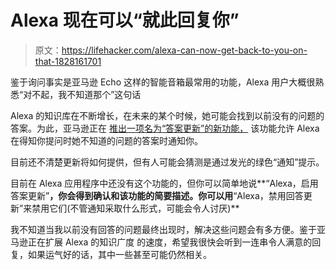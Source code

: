 # Alexa 现在可以“就此回复你”

> 原文：<https://lifehacker.com/alexa-can-now-get-back-to-you-on-that-1828161701>

鉴于询问事实是亚马逊 Echo 这样的智能音箱最常用的功能，Alexa 用户大概很熟悉“对不起，我不知道那个”这句话



Alexa 的知识库在不断增长，在未来的某个时候，她可能会找到以前没有的问题的答案。为此，亚马逊正在 [推出一项名为“答案更新”的新功能，](https://voicebot.ai/2018/08/06/amazon-alexa-testing-answer-updates-feature-that-will-notify-users-when-it-learns-a-new-answer/) 该功能允许 Alexa 在得知你提问时她不知道的问题的答案时通知你。

目前还不清楚更新将如何提供，但有人可能会猜测是通过发光的绿色“通知”提示。

目前在 Alexa 应用程序中还没有这个功能的，但你可以简单地说**“Alexa，启用答案更新”**，你会得到确认和该功能的简要描述。你可以用**“Alexa，禁用回答更新”来禁用它们(不管通知采取什么形式，可能会令人讨厌)**

我不知道当我以前没有回答的问题最终出现时，解决这些问题会有多方便。鉴于亚马逊正在扩展 Alexa 的知识广度 的速度，希望我很快会听到一连串令人满意的回复，如果运气好的话，其中一些甚至可能仍然相关。
